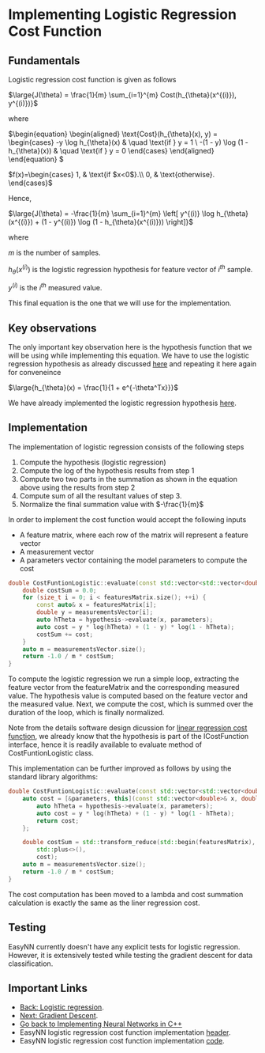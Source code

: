 # Implementing Logistic Regression Cost Function

## Fundamentals

Logistic regression cost function is given as follows

$\large{J(\theta) = \frac{1}{m} \sum_{i=1}^{m} Cost(h_{\theta}(x^{(i)}), y^{(i)})}$

where

$\begin{equation}
\begin{aligned}
\text{Cost}(h_{\theta}(x), y) = 
\begin{cases}
      -y \log h_{\theta}(x) & \quad \text{if } y = 1 \\
      -(1 - y) \log (1 - h_{\theta}(x)) & \quad \text{if } y = 0
\end{cases}
\end{aligned}
\end{equation}
$

$f(x)=\begin{cases} 1, & \text{if $x<0$}.\\ 0, & \text{otherwise}. \end{cases}$

Hence,

$\large{J(\theta) = -\frac{1}{m} \sum_{i=1}^{m} \left[ y^{(i)} \log h_{\theta}(x^{(i)}) + (1 - y^{(i)}) \log (1 - h_{\theta}(x^{(i)})) \right]}$

where 

$m$ is the number of samples.

$h_{\theta}(x^{(i)})$ is the logistic regression hypothesis for feature vector of $i^{th}$ sample.

$y^{(i)}$ is the $i^{th}$ measured value.

This final equation is the one that we will use for the implementation.

## Key observations

The only important key observation here is the hypothesis function that we will be using while implementing this equation. We have to use the logistic regression hypothesis as already discussed [here](./LogisticRegression.md) and repeating it here again for conveneince

$\large{h_{\theta}(x) = \frac{1}{1 + e^{-\theta^Tx}}}$

We have already implemented the logistic regression hypothesis [here](./LogisticRegression.md).

## Implementation

The implementation of logistic regression consists of the following steps
1. Compute the hypothesis (logistic regression)
2. Compute the log of the hypothesis results from step 1
3. Compute two two parts in the summation as shown in the equation above using the results from step 2
4. Compute sum of all the resultant values of step 3.
5. Normalize the final summation value with $-\frac{1}{m}$

In order to implement the cost function would accept the following inputs
* A feature matrix, where each row of the matrix will represent a feature vector
* A measurement vector
* A parameters vector containing the model parameters to compute the cost

```cpp
double CostFuntionLogistic::evaluate(const std::vector<std::vector<double>>& featuresMatrix, const std::vector<double>& measurementsVector, const std::vector<const double>& parameters) const {
    double costSum = 0.0;
    for (size_t i = 0; i < featuresMatrix.size(); ++i) {
        const auto& x = featuresMatrix[i];
        double y = measurementsVector[i];
        auto hTheta = hypothesis->evaluate(x, parameters);
        auto cost = y * log(hTheta) + (1 - y) * log(1 - hTheta);
        costSum += cost;
    }
    auto m = measurementsVector.size();
    return -1.0 / m * costSum;
}
```
To compute the logistic regression we run a simple loop, extracting the feature vector from the featureMatrix and the corresponding measured value. The hypothesis value is computed based on the feature vector and the measured value. Next, we compute the cost, which is summed over the duration of the loop, which is finally normalized.

Note from the details software design dicussion for [linear regression cost function](./CostFunctionLinearRegression.md), we already know that the hypothesis is part of the ICostFunction interface, hence it is readily available to evaluate method of CostFuntionLogistic class.

This implementation can be further improved as follows by using the standard library algorithms:

```cpp
double CostFuntionLogistic::evaluate(const std::vector<std::vector<double>>& featuresMatrix, const std::vector<double>& measurementsVector, const std::vector<const double>& parameters) const{
	auto cost = [&parameters, this](const std::vector<double>& x, double y) -> double {
		auto hTheta = hypothesis->evaluate(x, parameters);
		auto cost = y * log(hTheta) + (1 - y) * log(1 - hTheta);
		return cost;
	};

	double costSum = std::transform_reduce(std::begin(featuresMatrix), std::end(featuresMatrix), std::begin(measurementsVector), 0.0,
		std::plus<>(),
		cost);
	auto m = measurementsVector.size();
	return -1.0 / m * costSum;
}
```

The cost computation has been moved to a lambda and cost summation calculation is exactly the same as the liner regression cost.

## Testing

EasyNN currently doesn't have any explicit tests for logistic regression. However, it is extensively tested while testing the gradient descent for data classification.

## Important Links
* [Back: Logistic regression](./LogisticRegression.md).
* [Next: Gradient Descent](./GradientDescent.md).
* [Go back to Implementing Neural Networks in C++](./index.md)
* EasyNN logistic regression cost function implementation [header](https://github.com/azadwasan/neuralnetwork/tree/main/src/EasyNN/CostFunctionLogistic.h).
* EasyNN logistic regression cost function  implementation [code](https://github.com/azadwasan/neuralnetwork/tree/main/src/EasyNN/CostFunctionLogistic.cpp).
